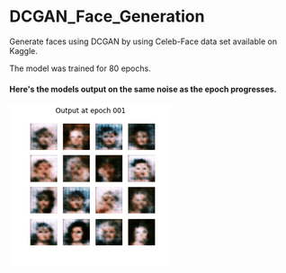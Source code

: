 # DCGAN_Face_Generation
Generate faces using DCGAN by using Celeb-Face data set available on Kaggle.

The model was trained for 80 epochs. 
#### Here's the models output on the same noise as the epoch progresses. 
![](assets/model_behaviour.gif)


